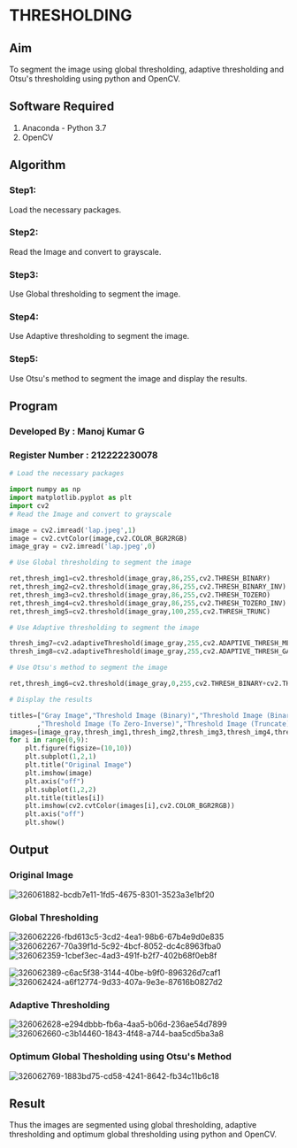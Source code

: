 # THRESHOLDING
## Aim
To segment the image using global thresholding, adaptive thresholding and Otsu's thresholding using python and OpenCV.

## Software Required
1. Anaconda - Python 3.7
2. OpenCV

## Algorithm
### Step1:
Load the necessary packages.
### Step2:
Read the Image and convert to grayscale.
### Step3:
Use Global thresholding to segment the image.
### Step4:
Use Adaptive thresholding to segment the image.
### Step5:
Use Otsu's method to segment the image and display the results.

## Program
### Developed By : Manoj Kumar G
### Register Number : 212222230078
```python
# Load the necessary packages

import numpy as np
import matplotlib.pyplot as plt
import cv2
# Read the Image and convert to grayscale

image = cv2.imread('lap.jpeg',1)
image = cv2.cvtColor(image,cv2.COLOR_BGR2RGB)
image_gray = cv2.imread('lap.jpeg',0)

# Use Global thresholding to segment the image

ret,thresh_img1=cv2.threshold(image_gray,86,255,cv2.THRESH_BINARY)
ret,thresh_img2=cv2.threshold(image_gray,86,255,cv2.THRESH_BINARY_INV)
ret,thresh_img3=cv2.threshold(image_gray,86,255,cv2.THRESH_TOZERO)
ret,thresh_img4=cv2.threshold(image_gray,86,255,cv2.THRESH_TOZERO_INV)
ret,thresh_img5=cv2.threshold(image_gray,100,255,cv2.THRESH_TRUNC)

# Use Adaptive thresholding to segment the image

thresh_img7=cv2.adaptiveThreshold(image_gray,255,cv2.ADAPTIVE_THRESH_MEAN_C,cv2.THRESH_BINARY,11,2)
thresh_img8=cv2.adaptiveThreshold(image_gray,255,cv2.ADAPTIVE_THRESH_GAUSSIAN_C,cv2.THRESH_BINARY,11,2)

# Use Otsu's method to segment the image 

ret,thresh_img6=cv2.threshold(image_gray,0,255,cv2.THRESH_BINARY+cv2.THRESH_OTSU)

# Display the results

titles=["Gray Image","Threshold Image (Binary)","Threshold Image (Binary Inverse)","Threshold Image (To Zero)"
       ,"Threshold Image (To Zero-Inverse)","Threshold Image (Truncate)","Otsu","Adaptive Threshold (Mean)","Adaptive Threshold (Gaussian)"]
images=[image_gray,thresh_img1,thresh_img2,thresh_img3,thresh_img4,thresh_img5,thresh_img6,thresh_img7,thresh_img8]
for i in range(0,9):
    plt.figure(figsize=(10,10))
    plt.subplot(1,2,1)
    plt.title("Original Image")
    plt.imshow(image)
    plt.axis("off")
    plt.subplot(1,2,2)
    plt.title(titles[i])
    plt.imshow(cv2.cvtColor(images[i],cv2.COLOR_BGR2RGB))
    plt.axis("off")
    plt.show()

```
## Output

### Original Image
![326061882-bcdb7e11-1fd5-4675-8301-3523a3e1bf20](https://github.com/Afsarjumail/Thresholdingg/assets/118343395/b934840d-7815-4f77-b129-a86b0e94b55e)

### Global Thresholding

![326062226-fbd613c5-3cd2-4ea1-98b6-67b4e9d0e835](https://github.com/Afsarjumail/Thresholdingg/assets/118343395/0c6ae68b-6128-481c-b21c-620ff1cacfc2)
![326062267-70a39f1d-5c92-4bcf-8052-dc4c8963fba0](https://github.com/Afsarjumail/Thresholdingg/assets/118343395/9268cb3e-ce5b-41eb-a026-a3c99c3a59a5)
![326062359-1cbef3ec-4ad3-491f-b2f7-402b68f0eb8f](https://github.com/Afsarjumail/Thresholdingg/assets/118343395/ae760fd0-9024-49f6-9801-9c925e17cae9)

![326062389-c6ac5f38-3144-40be-b9f0-896326d7caf1](https://github.com/Afsarjumail/Thresholdingg/assets/118343395/f6a9457d-fa99-442e-85aa-1ab121a38081)
![326062424-a6f12774-9d33-407a-9e3e-87616b0827d2](https://github.com/Afsarjumail/Thresholdingg/assets/118343395/f93fdfd0-c9ff-4b63-b7d9-33c84e97102e)

### Adaptive Thresholding
![326062628-e294dbbb-fb6a-4aa5-b06d-236ae54d7899](https://github.com/Afsarjumail/Thresholdingg/assets/118343395/551ed6f0-bccf-4029-9bf2-72ec3654cd00)
![326062660-c3b14460-1843-4f48-a744-baa5cd5ba3a8](https://github.com/Afsarjumail/Thresholdingg/assets/118343395/cf5991f3-af22-41e2-8a14-b0650fc327cf)


### Optimum Global Thesholding using Otsu's Method
![326062769-1883bd75-cd58-4241-8642-fb34c11b6c18](https://github.com/Afsarjumail/Thresholdingg/assets/118343395/8953eaf3-bb4f-4931-a971-77dda53e1403)



## Result
Thus the images are segmented using global thresholding, adaptive thresholding and optimum global thresholding using python and OpenCV.
